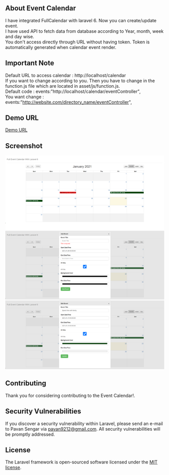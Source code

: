 ## About Event Calendar

I have integrated FullCalendar with laravel 6. Now you can create/update event. <br/>
I have used API to fetch data from database according to Year, month, week and day wise.<br/>
You don't access directly through URL without having token. Token is automatically generated when calendar event render.<br/>


## Important Note

Default URL to access calendar : http://localhost/calendar <br/>
If you want to change according to you. Then you have to change in the function.js file which are located in asset/js/function.js. <br/>
Default code : events:"http://localhost/calendar/eventController", <br/>
You want change : events:"http://website.com/directory_name/eventController", <br/>

## Demo URL
<a href="http://getdebest.com/calendar/" >Demo URL</a><br/>

## Screenshot
<img src="asset/images/event_calendar.png" width="800" />
<img src="asset/images/add_event.png" width="800" />
<img src="asset/images/edit_event.png" width="800" />

## Contributing

Thank you for considering contributing to the Event Calendar!.

## Security Vulnerabilities

If you discover a security vulnerability within Laravel, please send an e-mail to Pavan Sengar via [pavan9212@gmail.com](mailto:pavan9212@gmail.com). All security vulnerabilities will be promptly addressed.

## License

The Laravel framework is open-sourced software licensed under the [MIT license](https://opensource.org/licenses/MIT).
